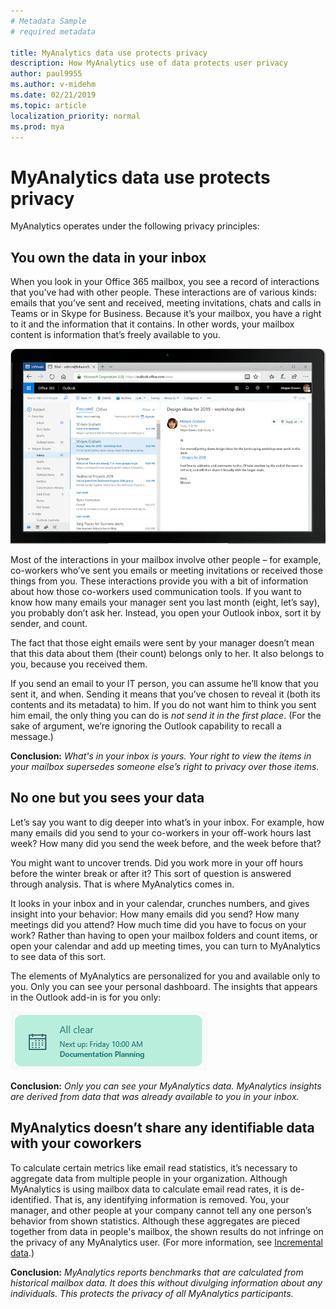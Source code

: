 ```yaml
---
# Metadata Sample
# required metadata

title: MyAnalytics data use protects privacy
description: How MyAnalytics use of data protects user privacy
author: paul9955
ms.author: v-midehm
ms.date: 02/21/2019
ms.topic: article
localization_priority: normal 
ms.prod: mya
---
```


# MyAnalytics data use protects privacy

MyAnalytics operates under the following privacy principles:

## You own the data in your inbox

When you look in your Office 365 mailbox, you see a record of interactions that you’ve had with other people. These interactions are of various kinds: emails that you’ve sent and received, meeting invitations, chats and calls in Teams or in Skype for Business. Because it’s your mailbox, you have a right to it and the information that it contains. In other words, your mailbox content is information that’s freely available to you.

![Outlook inbox](../../images/mya/overview/outlook-1.png)

Most of the interactions in your mailbox involve other people – for example, co-workers who’ve sent you emails or meeting invitations or received those things from you. These interactions provide you with a bit of information about how those co-workers used communication tools. If you want to know how many emails your manager sent you last month (eight, let’s say), you probably don’t ask her. Instead, you open your Outlook inbox, sort it by sender, and count.

The fact that those eight emails were sent by your manager doesn’t mean that this data about them (their count) belongs only to her. It also belongs to you, because you received them.

If you send an email to your IT person, you can assume he’ll know that you sent it, and when. Sending it means that you’ve chosen to reveal it (both its contents and its metadata) to him. If you do not want him to think you sent him email, the only thing you can do is _not send it in the first place_. (For the sake of argument, we’re ignoring the Outlook capability to recall a message.)

**Conclusion:** _What's in your inbox is yours. Your right to view the items in your mailbox supersedes someone else’s right to privacy over those items._

## No one but you sees your data

Let’s say you want to dig deeper into what’s in your inbox. For example, how many emails did you send to your co-workers in your off-work hours last week? How many did you send the week before, and the week before that?

You might want to uncover trends. Did you work more in your off hours before the winter break or after it? This sort of question is answered through analysis. That is where MyAnalytics comes in. 

It looks in your inbox and in your calendar, crunches numbers, and gives insight into your behavior: How many emails did you send? How many meetings did you attend? How much time did you have to focus on your work? Rather than having to open your mailbox folders and count items, or open your calendar and add up meeting times, you can turn to MyAnalytics to see data of this sort. 

The elements of MyAnalytics are personalized for you and available only to you. Only you can see your personal dashboard. The insights that appears in the Outlook add-in is for you only:

![Meeting reminder in MyAnalytics](../../images/mya/overview/mya-add-in-note.png) 

**Conclusion:** _Only you can see your MyAnalytics data. MyAnalytics insights are derived from data that was already available to you in your inbox._

## MyAnalytics doesn’t share any identifiable data with your coworkers

To calculate certain metrics like email read statistics, it’s necessary to aggregate data from multiple people in your organization. Although MyAnalytics is using mailbox data to calculate email read rates, it is de-identified. That is, any identifying information is removed. You, your manager, and other people at your company cannot tell any one person’s behavior from shown statistics. Although these aggregates are pieced together from data in people's mailbox, the shown results do not infringe on the privacy of any MyAnalytics user.  (For more information, see [Incremental data](privacy-guide.md#incremental-data).)

**Conclusion:** _MyAnalytics reports benchmarks that are calculated from historical mailbox data. It does this without divulging information about any individuals. This protects the privacy of all MyAnalytics participants._
